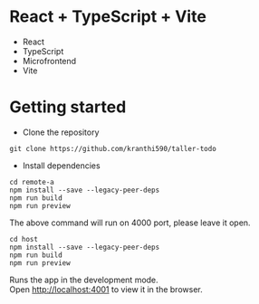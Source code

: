 # React + TypeScript + Vite
- React
- TypeScript
- Microfrontend
- Vite
# Getting started

- Clone the repository

```
git clone https://github.com/kranthi590/taller-todo
```

- Install dependencies

```
cd remote-a
npm install --save --legacy-peer-deps
npm run build
npm run preview
```
The above command will run on 4000 port, please leave it open.

```
cd host
npm install --save --legacy-peer-deps
npm run build
npm run preview
```

Runs the app in the development mode.<br />
Open [http://localhost:4001](http://localhost:3000) to view it in the browser.
